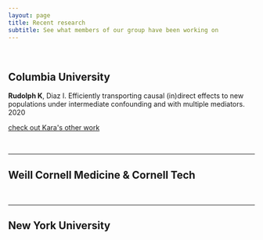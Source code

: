 ```yaml
---
layout: page
title: Recent research
subtitle: See what members of our group have been working on
---
```

  <p>&nbsp;</p>

## Columbia University

__Rudolph K__, Diaz I. Efficiently transporting causal (in)direct effects to new populations under intermediate confounding and with multiple mediators. 2020

[check out Kara's other work](https://scholar.google.com/citations?user=HgmvKuoAAAAJ&hl=en)

  <p>&nbsp;</p>

---

## Weill Cornell Medicine & Cornell Tech


  <p>&nbsp;</p>

---

## New York University


  <p>&nbsp;</p>
